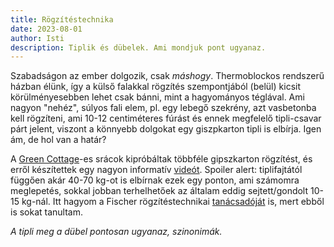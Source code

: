 ```yaml
---
title: Rögzítéstechnika
date: 2023-08-01
author: Isti
description: Tiplik és dübelek. Ami mondjuk pont ugyanaz.
---
```

Szabadságon az ember dolgozik, csak *máshogy*. Thermoblockos rendszerű házban élünk, így a külső falakkal rögzítés szempontjából (belül) kicsit körülményesebben lehet csak bánni, mint a hagyományos téglával. Ami nagyon "nehéz", súlyos fali elem, pl. egy lebegő szekrény, azt vasbetonba kell rögzíteni, ami 10-12 centiméteres fúrást és ennek megfelelő tipli-csavar párt jelent, viszont a könnyebb dolgokat egy giszpkarton tipli is elbírja. Igen ám, de hol van a határ? 

A [Green Cottage](https://greencottagediy.reblog.hu/na-nezzuk-mit-is-bir-a-gipszkarton)-es srácok kipróbáltak többféle gipszkarton rögzítést, és erről készítettek egy nagyon informatív [videót](https://www.youtube.com/watch?v=CPELWFpgioc). Spoiler alert: tiplifajtától függően akár 40-70 kg-ot is elbírnak ezek egy ponton, ami számomra meglepetés, sokkal jobban terhelhetőek az általam eddig sejtett/gondolt 10-15 kg-nál. Itt hagyom a Fischer rögzítéstechnikai [tanácsadóját](https://fischerdubel.hu/blog/post/rogzitestechnika-gyik) is, mert ebből is sokat tanultam.

*A tipli meg a dübel pontosan ugyanaz, szinonimák.*
